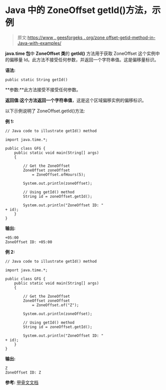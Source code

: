 # Java 中的 ZoneOffset getId()方法，示例

> 原文:[https://www . geesforgeks . org/zone offset-getid-method-in-Java-with-examples/](https://www.geeksforgeeks.org/zoneoffset-getid-method-in-java-with-examples/)

**java.time 包**中 **ZoneOffset 类**的 **getId()** 方法用于获取 ZoneOffset 这个实例中的偏移量 Id。此方法不接受任何参数，并返回一个字符串值。这是偏移量标识。

**语法:**

```
public static String getId()

```

**参数:**此方法接受不接受任何参数。

**返回值:**这个方法返回一个**字符串值**，这是这个区域偏移实例的偏移标识。

以下示例说明了 ZoneOffset.getId()方法:

**例 1:**

```
// Java code to illustrate getId() method

import java.time.*;

public class GFG {
    public static void main(String[] args)
    {

        // Get the ZoneOffset
        ZoneOffset zoneOffset
            = ZoneOffset.ofHours(5);

        System.out.println(zoneOffset);

        // Using getId() method
        String id = zoneOffset.getId();

        System.out.println("ZoneOffset ID: " 
+ id);
    }
}
```

**输出:**

```
+05:00
ZoneOffset ID: +05:00

```

**例 2:**

```
// Java code to illustrate getId() method

import java.time.*;

public class GFG {
    public static void main(String[] args)
    {

        // Get the ZoneOffset
        ZoneOffset zoneOffset
            = ZoneOffset.of("Z");

        System.out.println(zoneOffset);

        // Using getId() method
        String id = zoneOffset.getId();

        System.out.println("ZoneOffset ID: " 
+ id);
    }
}
```

**输出:**

```
Z
ZoneOffset ID: Z

```

**参考:** [甲骨文文档](https://docs.oracle.com/javase/9/docs/api/java/time/ZoneOffset.html#getId--)